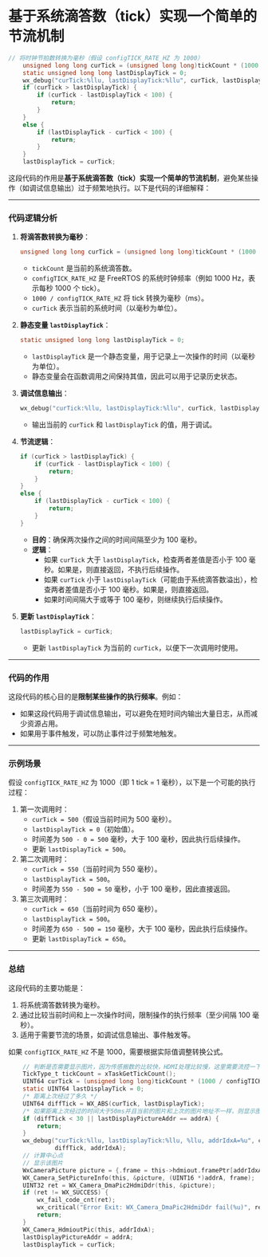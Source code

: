 # **基于系统滴答数（tick）实现一个简单的节流机制**

```c
// 将时钟节拍数转换为毫秒（假设 configTICK_RATE_HZ 为 1000）
    unsigned long long curTick = (unsigned long long)tickCount * (1000 / configTICK_RATE_HZ);
    static unsigned long long lastDisplayTick = 0;
    wx_debug("curTick:%llu, lastDisplayTick:%llu", curTick, lastDisplayTick);
    if (curTick > lastDisplayTick) {
        if (curTick - lastDisplayTick < 100) {
            return;
        }
    }
    else {
        if (lastDisplayTick - curTick < 100) {
            return;
        }
    }
    lastDisplayTick = curTick;
```

这段代码的作用是**基于系统滴答数（tick）实现一个简单的节流机制**，避免某些操作（如调试信息输出）过于频繁地执行。以下是代码的详细解释：

------

### 代码逻辑分析

1. **将滴答数转换为毫秒**：

   ```c
   unsigned long long curTick = (unsigned long long)tickCount * (1000 / configTICK_RATE_HZ);
   ```

   - `tickCount` 是当前的系统滴答数。
   - `configTICK_RATE_HZ` 是 FreeRTOS 的系统时钟频率（例如 1000 Hz，表示每秒 1000 个 tick）。
   - `1000 / configTICK_RATE_HZ` 将 tick 转换为毫秒（ms）。
   - `curTick` 表示当前的系统时间（以毫秒为单位）。

2. **静态变量 `lastDisplayTick`**：

   ```c
   static unsigned long long lastDisplayTick = 0;
   ```

   - `lastDisplayTick` 是一个静态变量，用于记录上一次操作的时间（以毫秒为单位）。
   - 静态变量会在函数调用之间保持其值，因此可以用于记录历史状态。

3. **调试信息输出**：

   ```c
   wx_debug("curTick:%llu, lastDisplayTick:%llu", curTick, lastDisplayTick);
   ```

   - 输出当前的 `curTick` 和 `lastDisplayTick` 的值，用于调试。

4. **节流逻辑**：

   ```c
   if (curTick > lastDisplayTick) {
       if (curTick - lastDisplayTick < 100) {
           return;
       }
   }
   else {
       if (lastDisplayTick - curTick < 100) {
           return;
       }
   }
   ```

   - **目的**：确保两次操作之间的时间间隔至少为 100 毫秒。
   - **逻辑**：
     - 如果 `curTick` 大于 `lastDisplayTick`，检查两者差值是否小于 100 毫秒。如果是，则直接返回，不执行后续操作。
     - 如果 `curTick` 小于 `lastDisplayTick`（可能由于系统滴答数溢出），检查两者差值是否小于 100 毫秒。如果是，则直接返回。
     - 如果时间间隔大于或等于 100 毫秒，则继续执行后续操作。

5. **更新 `lastDisplayTick`**：

   ```c
   lastDisplayTick = curTick;
   ```

   - 更新 `lastDisplayTick` 为当前的 `curTick`，以便下一次调用时使用。

------

### 代码的作用

这段代码的核心目的是**限制某些操作的执行频率**。例如：

- 如果这段代码用于调试信息输出，可以避免在短时间内输出大量日志，从而减少资源占用。
- 如果用于事件触发，可以防止事件过于频繁地触发。

------

### 示例场景

假设 `configTICK_RATE_HZ` 为 1000（即 1 tick = 1 毫秒），以下是一个可能的执行过程：

1. 第一次调用时：
   - `curTick = 500`（假设当前时间为 500 毫秒）。
   - `lastDisplayTick = 0`（初始值）。
   - 时间差为 `500 - 0 = 500` 毫秒，大于 100 毫秒，因此执行后续操作。
   - 更新 `lastDisplayTick = 500`。
2. 第二次调用时：
   - `curTick = 550`（当前时间为 550 毫秒）。
   - `lastDisplayTick = 500`。
   - 时间差为 `550 - 500 = 50` 毫秒，小于 100 毫秒，因此直接返回。
3. 第三次调用时：
   - `curTick = 650`（当前时间为 650 毫秒）。
   - `lastDisplayTick = 500`。
   - 时间差为 `650 - 500 = 150` 毫秒，大于 100 毫秒，因此执行后续操作。
   - 更新 `lastDisplayTick = 650`。

------

### 总结

这段代码的主要功能是：

1. 将系统滴答数转换为毫秒。
2. 通过比较当前时间和上一次操作时间，限制操作的执行频率（至少间隔 100 毫秒）。
3. 适用于需要节流的场景，如调试信息输出、事件触发等。

如果 `configTICK_RATE_HZ` 不是 1000，需要根据实际值调整转换公式。





```c
    // 判断是否需要显示图片，因为传感搬数的比较快，HDMI处理比较慢，这里需要流控一下
    TickType_t tickCount = xTaskGetTickCount();
    UINT64 curTick = (unsigned long long)tickCount * (1000 / configTICK_RATE_HZ);
    static UINT64 lastDisplayTick = 0;
    /* 距离上次经过了多久 */
    UINT64 diffTick = WX_ABS(curTick, lastDisplayTick);
    /* 如果距离上次经过的时间大于50ms并且当前的图片和上次的图片地址不一样，则显示图像 */
    if (diffTick < 30 || lastDisplayPictureAddr == addrA) {
        return;
    }
    wx_debug("curTick:%llu, lastDisplayTick:%llu, %llu, addrIdxA=%u", curTick, lastDisplayTick,
             diffTick, addrIdxA);
    // 计算中心点
    // 显示该图片
    WxCameraPicture picture = {.frame = this->hdmiout.framePtr[addrIdxA]};
    WX_Camera_SetPictureInfo(this, &picture, (UINT16 *)addrA, frame);
    UINT32 ret = WX_Camera_DmaPic2HdmiDdr(this, &picture);
    if (ret != WX_SUCCESS) {
        wx_fail_code_cnt(ret);
        wx_critical("Error Exit: WX_Camera_DmaPic2HdmiDdr fail(%u)", ret);
        return;
    }
    WX_Camera_HdmioutPic(this, addrIdxA);
    lastDisplayPictureAddr = addrA;
    lastDisplayTick = curTick;
```

























